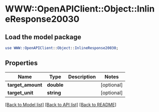 # WWW::OpenAPIClient::Object::InlineResponse20030

## Load the model package
```perl
use WWW::OpenAPIClient::Object::InlineResponse20030;
```

## Properties
Name | Type | Description | Notes
------------ | ------------- | ------------- | -------------
**target_amount** | **double** |  | [optional] 
**target_unit** | **string** |  | [optional] 

[[Back to Model list]](../README.md#documentation-for-models) [[Back to API list]](../README.md#documentation-for-api-endpoints) [[Back to README]](../README.md)


